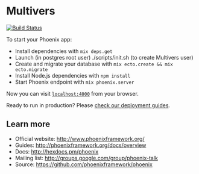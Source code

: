 # Multivers

[![Build Status](https://travis-ci.org/mltvrs/app.svg?branch=master)](https://travis-ci.org/mltvrs/app)

To start your Phoenix app:

  * Install dependencies with `mix deps.get`
  * Launch (in postgres root user) ./scripts/init.sh (to create Multivers user)
  * Create and migrate your database with `mix ecto.create && mix ecto.migrate`
  * Install Node.js dependencies with `npm install`
  * Start Phoenix endpoint with `mix phoenix.server`

Now you can visit [`localhost:4000`](http://localhost:4000) from your browser.

Ready to run in production? Please [check our deployment guides](http://www.phoenixframework.org/docs/deployment).

## Learn more

  * Official website: http://www.phoenixframework.org/
  * Guides: http://phoenixframework.org/docs/overview
  * Docs: http://hexdocs.pm/phoenix
  * Mailing list: http://groups.google.com/group/phoenix-talk
  * Source: https://github.com/phoenixframework/phoenix
